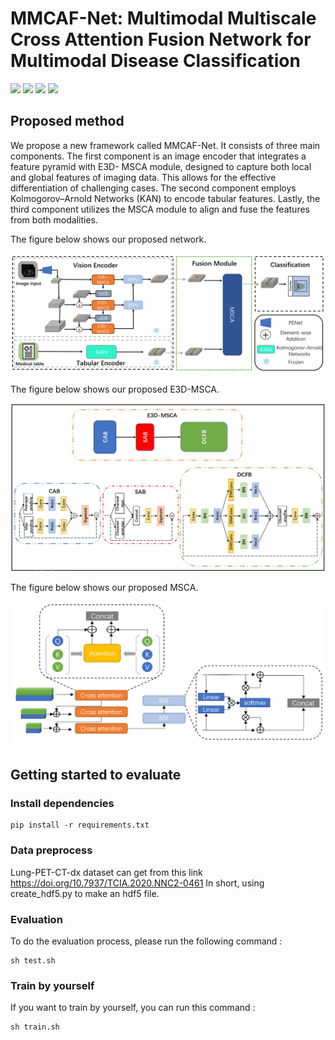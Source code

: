 # MMCAF-Net: Multimodal Multiscale Cross Attention Fusion Network for Multimodal Disease Classification

![](https://img.shields.io/badge/-Github-181717?style=flat-square&logo=Github&logoColor=FFFFFF)
![](https://img.shields.io/badge/-Awesome-FC60A8?style=flat-square&logo=Awesome&logoColor=FFFFFF)
![](https://img.shields.io/badge/-Python-3776AB?style=flat-square&logo=Python&logoColor=FFFFFF)
![](https://img.shields.io/badge/-Pytorch-EE4C2C?style=flat-square&logo=Pytorch&logoColor=FFFFFF)


## Proposed method
We propose a new framework called MMCAF-Net. It consists of three main components. The first component is an image encoder that integrates a feature pyramid with E3D-
MSCA module, designed to capture both local and global features of imaging data. This allows for the effective differentiation of challenging cases. The second component employs Kolmogorov–Arnold Networks (KAN) to encode tabular features. Lastly, the third component utilizes the MSCA module to align and fuse the features from both modalities.

The figure below shows our proposed network.

![image](images/main.png)

The figure below shows our proposed E3D-MSCA.

![image](images/E3D-MSCA.png)

The figure below shows our proposed MSCA.

![image](images/MSCA.png)


## Getting started to evaluate
### Install dependencies
```
pip install -r requirements.txt
```

### Data preprocess
Lung-PET-CT-dx dataset can get from this link https://doi.org/10.7937/TCIA.2020.NNC2-0461
In short, using create_hdf5.py to make an hdf5 file.

### Evaluation
To do the evaluation process, please run the following command :
```
sh test.sh
```

### Train by yourself
If you want to train by yourself, you can run this command :
```
sh train.sh
```
